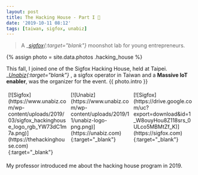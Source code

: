 ```yaml
---
layout: post
title: The Hacking House - Part I 🚀
date: '2019-10-11 08:12'
tags: [taiwan, sigfox, unabiz]
---
```

> A  __[sigfox](https://sigfox.com){:target="_blank"}__ moonshot lab for young entrepreneurs.

{% assign photo = site.data.photos  .hacking_house %}

This fall, I joined one of the Sigfox Hacking House, held at Taipei. __[Unabiz](https://unabiz.com){:target="_blank"}__ , a sigfox operator in Taiwan and a __Massive IoT enabler__, was the organizer for the event.
{{ photo.intro }}
<div style="display: table;" markdown="1">

<div style="float: left; width: 30%; padding: 5px;" markdown="1">
[![Sigfox](https://www.unabiz.com/wp-content/uploads/2019/03/sigfox_hackinghouse_logo_rgb_YW73dC1m7a.png)](https://thehackinghouse.com){:target="_blank"}   
</div>

<div style="float: left; width: 30%; padding: 5px;" markdown="1">
[![Unabiz](https://www.unabiz.com/wp-content/uploads/2019/11/unabiz-logo-png.png)](https://unabiz.com){:target="_blank"}   
</div>

<div style="float: left; width: 30%; padding: 5px;" markdown="1">
[![Sigfox](https://drive.google.com/uc?export=download&id=1_W8ouyHou8Z118srs_0ULco5MBMtZf_K)](https://sigfox.com){:target="_blank"}  
</div>

</div>

My professor introduced me about the hacking house program in 2019.
